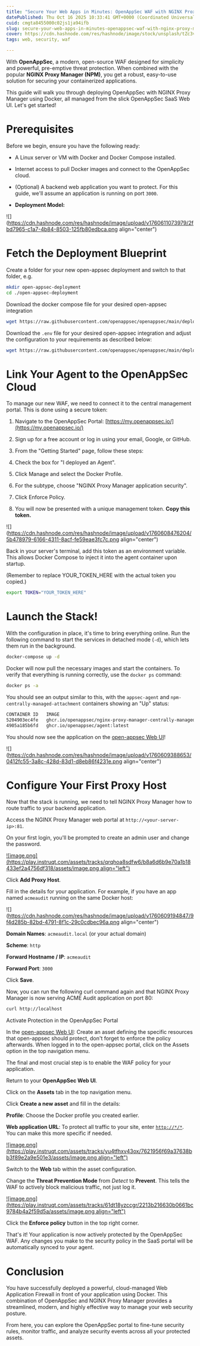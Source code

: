 ```yaml
---
title: "Secure Your Web Apps in Minutes: OpenAppSec WAF with NGINX Proxy Manager"
datePublished: Thu Oct 16 2025 10:33:41 GMT+0000 (Coordinated Universal Time)
cuid: cmgta8455000c02js1ja94ifb
slug: secure-your-web-apps-in-minutes-openappsec-waf-with-nginx-proxy-manager
cover: https://cdn.hashnode.com/res/hashnode/image/stock/unsplash/tZc3vjPCk-Q/upload/328c83285b5cfcee2682486de1c06a27.jpeg
tags: web, security, waf

---
```


With **OpenAppSec**, a modern, open-source WAF designed for simplicity and powerful, pre-emptive threat protection. When combined with the popular **NGINX Proxy Manager (NPM)**, you get a robust, easy-to-use solution for securing your containerized applications.

This guide will walk you through deploying OpenAppSec with NGINX Proxy Manager using Docker, all managed from the slick OpenAppSec SaaS Web UI. Let's get started!

# Prerequisites

Before we begin, ensure you have the following ready:

* A Linux server or VM with Docker and Docker Compose installed.
    
* Internet access to pull Docker images and connect to the OpenAppSec cloud.
    
* (Optional) A backend web application you want to protect. For this guide, we'll assume an application is running on port `3000`.
    
* **Deployment Model:**
    

![](https://cdn.hashnode.com/res/hashnode/image/upload/v1760611073979/2fbd7965-c1a7-4b84-8503-125fb80edbca.png align="center")

# Fetch the Deployment Blueprint

Create a folder for your new open-appsec deployment and switch to that folder, e.g.

```bash
mkdir open-appsec-deployment
cd ./open-appsec-deployment
```

Download the docker compose file for your desired open-appsec integration

```bash
wget https://raw.githubusercontent.com/openappsec/openappsec/main/deployment/docker-compose/nginx-proxy-manager-centrally-managed/docker-compose.yaml
```

Download the `.env` file for your desired open-appsec integration and adjust the configuration to your requirements as described below:

```bash
wget https://raw.githubusercontent.com/openappsec/openappsec/main/deployment/docker-compose/nginx-proxy-manager-centrally-managed/.env
```

# Link Your Agent to the OpenAppSec Cloud

To manage our new WAF, we need to connect it to the central management portal. This is done using a secure token:

1. Navigate to the OpenAppSec Portal: [https://my.openappsec.io/](https://my.openappsec.io/)
    
2. Sign up for a free account or log in using your email, Google, or GitHub.
    
3. From the "Getting Started" page, follow these steps:
    
4. Check the box for "I deployed an Agent".
    
5. Click Manage and select the Docker Profile.
    
6. For the subtype, choose "NGINX Proxy Manager application security".
    
7. Click Enforce Policy.
    
8. You will now be presented with a unique management token. **Copy this token.**
    

![](https://cdn.hashnode.com/res/hashnode/image/upload/v1760608476204/5b478979-6166-4311-8acf-fe59eae3fc7c.png align="center")

Back in your server's terminal, add this token as an environment variable. This allows Docker Compose to inject it into the agent container upon startup.

(Remember to replace YOUR\_TOKEN\_HERE with the actual token you copied.)

```bash
export TOKEN="YOUR_TOKEN_HERE"
```

# Launch the Stack!

With the configuration in place, it's time to bring everything online. Run the following command to start the services in detached mode (`-d`), which lets them run in the background.

```bash
docker-compose up -d
```

Docker will now pull the necessary images and start the containers. To verify that everything is running correctly, use the `docker ps` command:

```bash
docker ps -a
```

You should see an output similar to this, with the `appsec-agent` and `npm-centrally-managed-attachment` containers showing an "Up" status:

```bash
CONTAINER ID   IMAGE                                                                        COMMAND                  CREATED          STATUS          PORTS                                                                                  NAMES
5204903ec4fe   ghcr.io/openappsec/nginx-proxy-manager-centrally-managed-attachment:latest   "/init"                  9 seconds ago    Up 6 seconds    0.0.0.0:80-81->80-81/tcp, :::80-81->80-81/tcp, 0.0.0.0:443->443/tcp, :::443->443/tcp   npm-centrally-managed-attachment
4905a185b6fd   ghcr.io/openappsec/agent:latest                                              "/cp-nano-agent --to…"   9 seconds ago    Up 7 seconds                                                                                           appsec-agent
```

You should now see the application on the [open-appsec Web UI](https://my.openappsec.io/?utm_medium=playground&utm_source=instruqt&utm_content=management)!

![](https://cdn.hashnode.com/res/hashnode/image/upload/v1760609388653/0412fc55-3a8c-428d-83d1-d8eb86f4231e.png align="center")

# Configure Your First Proxy Host

Now that the stack is running, we need to tell NGINX Proxy Manager how to route traffic to your backend application.

Access the NGINX Proxy Manager web portal at `http://<your-server-ip>:81`.

On your first login, you'll be prompted to create an admin user and change the password.

[![image.png](https://play.instruqt.com/assets/tracks/qrqhoa8sdfw6/b8a6d6b9e70a1b18433ef2a4756df318/assets/image.png align="left")](https://play.instruqt.com/assets/tracks/qrqhoa8sdfw6/b8a6d6b9e70a1b18433ef2a4756df318/assets/image.png)

Click **Add Proxy Host**.

Fill in the details for your application. For example, if you have an app named `acmeaudit` running on the same Docker host:

![](https://cdn.hashnode.com/res/hashnode/image/upload/v1760609194847/9f4d285b-82bd-4791-8f1c-29c0cdbec96a.png align="center")

**Domain Names**: `acmeaudit.local` (or your actual domain)

**Scheme**: `http`

**Forward Hostname / IP**: `acmeaudit`

**Forward Port**: `3000`

Click **Save**.

Now, you can run the following curl command again and that NGINX Proxy Manager is now serving ACME Audit application on port 80:

```bash
curl http://localhost
```

Activate Protection in the OpenAppSec Portal

In the [open-appsec Web UI](https://my.openappsec.io/?utm_medium=playground&utm_source=instruqt&utm_content=management): Create an asset defining the specific resources that open-appsec should protect, don't forget to enforce the policy afterwards. When logged in to the open-appsec portal, click on the Assets option in the top navigation menu.

The final and most crucial step is to enable the WAF policy for your application.

Return to your **OpenAppSec Web UI**.

Click on the **Assets** tab in the top navigation menu.

Click **Create a new asset** and fill in the details:

**Profile**: Choose the Docker profile you created earlier.

**Web application URL**: To protect all traffic to your site, enter [`http://*/*`](http://*/*). You can make this more specific if needed.

[![image.png](https://play.instruqt.com/assets/tracks/yu4tfhxv43ox/7621956f69a37638bb3f89e2a9e501e3/assets/image.png align="left")](https://play.instruqt.com/assets/tracks/yu4tfhxv43ox/7621956f69a37638bb3f89e2a9e501e3/assets/image.png)

Switch to the **Web** tab within the asset configuration.

Change the **Threat Prevention Mode** from *Detect* to **Prevent**. This tells the WAF to actively block malicious traffic, not just log it.

[![image.png](https://play.instruqt.com/assets/tracks/61dt18yzccgr/2213b216630b0661bc9784b4a2f59d5a/assets/image.png align="left")](https://play.instruqt.com/assets/tracks/61dt18yzccgr/2213b216630b0661bc9784b4a2f59d5a/assets/image.png)

Click the **Enforce policy** button in the top right corner.

That's it! Your application is now actively protected by the OpenAppSec WAF. Any changes you make to the security policy in the SaaS portal will be automatically synced to your agent.

# Conclusion

You have successfully deployed a powerful, cloud-managed Web Application Firewall in front of your application using Docker. This combination of OpenAppSec and NGINX Proxy Manager provides a streamlined, modern, and highly effective way to manage your web security posture.

From here, you can explore the OpenAppSec portal to fine-tune security rules, monitor traffic, and analyze security events across all your protected assets.